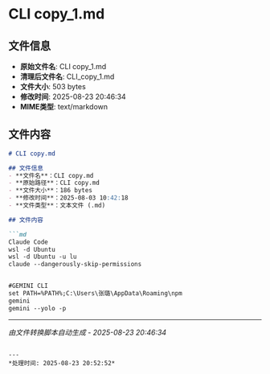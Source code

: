 # CLI copy_1.md

## 文件信息
- **原始文件名**: CLI copy_1.md
- **清理后文件名**: CLI_copy_1.md
- **文件大小**: 503 bytes
- **修改时间**: 2025-08-23 20:46:34
- **MIME类型**: text/markdown

## 文件内容

```md
# CLI copy.md

## 文件信息
- **文件名**：CLI copy.md
- **原始路径**：CLI copy.md  
- **文件大小**：186 bytes
- **修改时间**：2025-08-03 10:42:18
- **文件类型**：文本文件 (.md)

## 文件内容

```md
Claude Code
wsl -d Ubuntu
wsl -d Ubuntu -u lu
claude --dangerously-skip-permissions


#GEMINI CLI
set PATH=%PATH%;C:\Users\张璐\AppData\Roaming\npm
gemini
gemini --yolo -p


```

---
*由文件转换脚本自动生成 - 2025-08-23 20:46:34*

```

---
*处理时间: 2025-08-23 20:52:52*
